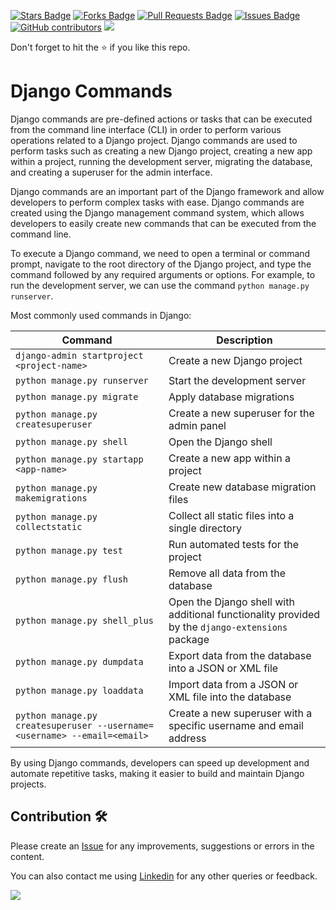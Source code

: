 <a href="https://github.com/drshahizan/learn-django/stargazers"><img src="https://img.shields.io/github/stars/drshahizan/learn-django" alt="Stars Badge"/></a>
<a href="https://github.com/drshahizan/learn-django/network/members"><img src="https://img.shields.io/github/forks/drshahizan/learn-django" alt="Forks Badge"/></a>
<a href="https://github.com/drshahizan/learn-django/pulls"><img src="https://img.shields.io/github/issues-pr/drshahizan/learn-django" alt="Pull Requests Badge"/></a>
<a href="https://github.com/drshahizan/learn-django/issues"><img src="https://img.shields.io/github/issues/drshahizan/learn-django" alt="Issues Badge"/></a>
<a href="https://github.com/drshahizan/learn-django/graphs/contributors"><img alt="GitHub contributors" src="https://img.shields.io/github/contributors/drshahizan/learn-django?color=2b9348"></a>
![](https://visitor-badge.glitch.me/badge?page_id=drshahizan/learn-django)

Don't forget to hit the :star: if you like this repo.

# Django Commands
Django commands are pre-defined actions or tasks that can be executed from the command line interface (CLI) in order to perform various operations related to a Django project. Django commands are used to perform tasks such as creating a new Django project, creating a new app within a project, running the development server, migrating the database, and creating a superuser for the admin interface.

Django commands are an important part of the Django framework and allow developers to perform complex tasks with ease. Django commands are created using the Django management command system, which allows developers to easily create new commands that can be executed from the command line.

To execute a Django command, we need to open a terminal or command prompt, navigate to the root directory of the Django project, and type the command followed by any required arguments or options. For example, to run the development server, we can use the command `python manage.py runserver`.

Most commonly used commands in Django:

| Command | Description |
| ------- | ----------- |
| `django-admin startproject <project-name>` | Create a new Django project |
| `python manage.py runserver` | Start the development server |
| `python manage.py migrate` | Apply database migrations |
| `python manage.py createsuperuser` | Create a new superuser for the admin panel |
| `python manage.py shell` | Open the Django shell |
| `python manage.py startapp <app-name>` | Create a new app within a project |
| `python manage.py makemigrations` | Create new database migration files |
| `python manage.py collectstatic` | Collect all static files into a single directory |
| `python manage.py test` | Run automated tests for the project |
| `python manage.py flush` | Remove all data from the database |
| `python manage.py shell_plus` | Open the Django shell with additional functionality provided by the `django-extensions` package |
| `python manage.py dumpdata` | Export data from the database into a JSON or XML file |
| `python manage.py loaddata` | Import data from a JSON or XML file into the database |
| `python manage.py createsuperuser --username=<username> --email=<email>` | Create a new superuser with a specific username and email address |

By using Django commands, developers can speed up development and automate repetitive tasks, making it easier to build and maintain Django projects.

## Contribution 🛠️
Please create an [Issue](https://github.com/drshahizan/learn-django/issues) for any improvements, suggestions or errors in the content.

You can also contact me using [Linkedin](https://www.linkedin.com/in/drshahizan/) for any other queries or feedback.

![](https://visitor-badge.glitch.me/badge?page_id=drshahizan)
